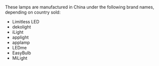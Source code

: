 These lamps are manufactured in China under the following brand names, depending on country sold: 

* Limitless LED
* dekolight
* iLight
* applight
* applamp
* LEDme
* EasyBulb
* MiLight
